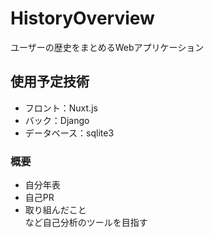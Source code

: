 # HistoryOverview
ユーザーの歴史をまとめるWebアプリケーション

## 使用予定技術
- フロント：Nuxt.js
- バック：Django
- データベース：sqlite3

### 概要
- 自分年表
- 自己PR
- 取り組んだこと  
など自己分析のツールを目指す
